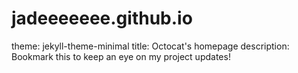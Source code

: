 # jadeeeeeee.github.io
theme: jekyll-theme-minimal
title: Octocat's homepage
description: Bookmark this to keep an eye on my project updates!
